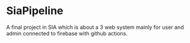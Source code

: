 # SiaPipeline
A final project in SIA which is about a 3 web system mainly for user and admin connected to firebase with github actions.
